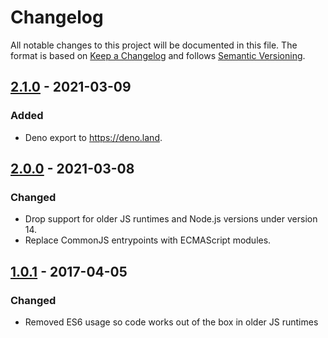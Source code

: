 # Changelog
All notable changes to this project will be documented in this file.
The format is based on [Keep a Changelog](http://keepachangelog.com/en/1.0.0/) and follows [Semantic Versioning](http://semver.org/spec/v2.0.0.html).

## [2.1.0] - 2021-03-09
### Added
- Deno export to https://deno.land.

## [2.0.0] - 2021-03-08
### Changed
- Drop support for older JS runtimes and Node.js versions under version 14.
- Replace CommonJS entrypoints with ECMAScript modules.

## [1.0.1] - 2017-04-05
### Changed
- Removed ES6 usage so code works out of the box in older JS runtimes

[2.1.0]: https://github.com/Siilwyn/promise-all-props/compare/v2.0.0...v2.1.0
[2.0.0]: https://github.com/Siilwyn/promise-all-props/compare/v1.0.1...v2.0.0
[1.0.1]: https://github.com/Siilwyn/promise-all-props/compare/241fedc...v1.0.1
